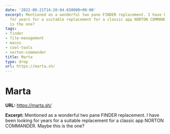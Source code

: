 ```yaml
---
date: '2022-08-21T14:20:04.650000+00:00'
excerpt: Mentioned as a wonderful two pane FINDER replacement. I have been looking
  for years for a suitable replacement for a classic app NORTON COMMANDER. Maybe this
  is the one?
tags:
- finder
- file-management
- macos
- cool-tools
- norton-commander
title: Marta
type: drop
url: https://marta.sh/
---
```


# Marta

**URL:** https://marta.sh/

**Excerpt:** Mentioned as a wonderful two pane FINDER replacement. I have been looking for years for a suitable replacement for a classic app NORTON COMMANDER. Maybe this is the one?
